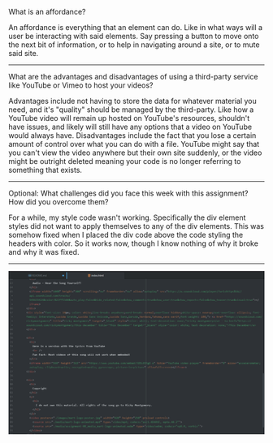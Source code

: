 What is an affordance?

An affordance is everything that an element can do. Like in what ways will a user be interacting with said elements. Say pressing a button to move onto the next bit of information, or to help in navigating around a site, or to mute said site.

---------------------------------------

What are the advantages and disadvantages of using a third-party service like YouTube or Vimeo to host your videos?

Advantages include not having to store the data for whatever material you need, and it's "quality" should be managed by the third-party. Like how a YouTube video will remain up hosted on YouTube's resources, shouldn't have issues, and likely will still have any options that a video on YouTube would always have. Disadvantages include the fact that you lose a certain amount of control over what you can do with a file. YouTube might say that you can't view the video anywhere but their own site suddenly, or the video might be outright deleted meaning your code is no longer referring to something that exists.

-------------------

Optional: What challenges did you face this week with this assignment? How did you overcome them?

For a while, my style code wasn't working. Specifically the div element styles did not want to apply themselves to any of the div elements. This was somehow fixed when I placed the div code above the code styling the headers with color. So it works now, though I know nothing of why it broke and why it was fixed.

--------------------

![Screenshot](./images/indexscreen.PNG)
